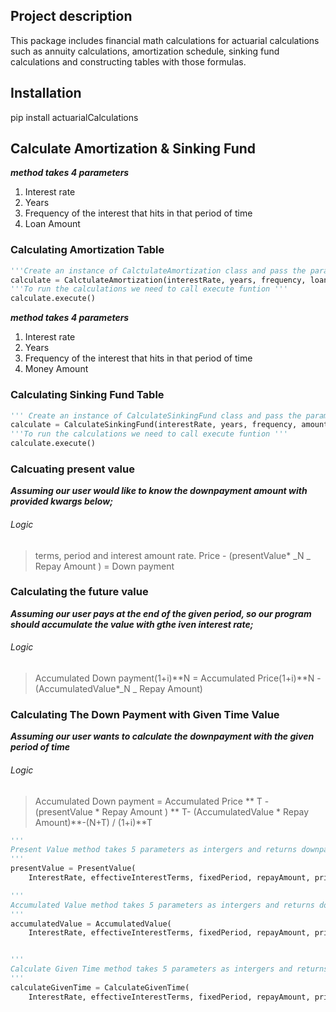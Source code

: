 ## Project description

This package includes financial math calculations for actuarial calculations such as annuity calculations, amortization schedule, sinking fund calculations and constructing tables with those formulas.

## Installation

pip install actuarialCalculations

## Calculate Amortization & Sinking Fund

**_method takes 4 parameters_**

1. Interest rate
2. Years
3. Frequency of the interest that hits in that period of time
4. Loan Amount

### Calculating Amortization Table

```python
'''Create an instance of CalctulateAmortization class and pass the parameters as intergers '''
calculate = CalctulateAmortization(interestRate, years, frequency, loanAmount)
'''To run the calculations we need to call execute funtion '''
calculate.execute()

```

**_method takes 4 parameters_**

1. Interest rate
2. Years
3. Frequency of the interest that hits in that period of time
4. Money Amount

### Calculating Sinking Fund Table

```python
''' Create an instance of CalculateSinkingFund class and pass the parameters as integers'''
calculate = CalculateSinkingFund(interestRate, years, frequency, amount)
'''To run the calculations we need to call execute funtion '''
calculate.execute()
```

### Calcuating present value

**_Assuming our user would like to know the downpayment amount with provided kwargs below;_**

###### Logic

> terms, period and interest amount rate.
> Price - (presentValue\* _N _ Repay Amount ) = Down payment

### Calculating the future value

**_Assuming our user pays at the end of the given period, so our program should accumulate the value with gthe iven interest rate;_**

###### Logic

> Accumulated Down payment(1+i)**N = Accumulated Price(1+i)**N - (AccumulatedValue\*_N _ Repay Amount)

### Calculating The Down Payment with Given Time Value

**_Assuming our user wants to calculate the downpayment with the given period of time_**

###### Logic

> Accumulated Down payment = Accumulated Price ** T -(presentValue \* Repay Amount ) ** T- (AccumulatedValue \* Repay Amount)**-(N+T) / (1+i)**T

```python
'''
Present Value method takes 5 parameters as intergers and returns downpayment amount
'''
presentValue = PresentValue(
    InterestRate, effectiveInterestTerms, fixedPeriod, repayAmount, price)

'''
Accumulated Value method takes 5 parameters as intergers and returns downpayment amount (future value)
'''
accumulatedValue = AccumulatedValue(
    InterestRate, effectiveInterestTerms, fixedPeriod, repayAmount, price)


'''
Calculate Given Time method takes 5 parameters as intergers and returns downpayment amount at any given time.
'''
calculateGivenTime = CalculateGivenTime(
    InterestRate, effectiveInterestTerms, fixedPeriod, repayAmount, price)

```
